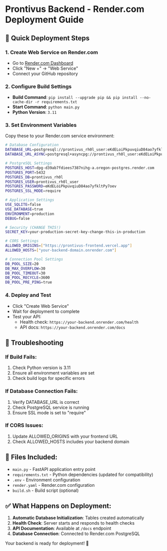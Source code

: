 # Prontivus Backend - Render.com Deployment Guide

## 🚀 Quick Deployment Steps

### 1. Create Web Service on Render.com
- Go to [Render.com Dashboard](https://dashboard.render.com)
- Click "New +" → "Web Service"
- Connect your GitHub repository

### 2. Configure Build Settings
- **Build Command**: `pip install --upgrade pip && pip install --no-cache-dir -r requirements.txt`
- **Start Command**: `python main.py`
- **Python Version**: `3.11`

### 3. Set Environment Variables
Copy these to your Render.com service environment:

```bash
# Database Configuration
DATABASE_URL=postgresql://prontivus_rh0l_user:eKdELoiPkpuvqiuD84ao7yfkltPy7oev@dpg-d39ab7fdiees7387nihg-a.oregon-postgres.render.com/prontivus_rh0l
DATABASE_URL_ASYNC=postgresql+asyncpg://prontivus_rh0l_user:eKdELoiPkpuvqiuD84ao7yfkltPy7oev@dpg-d39ab7fdiees7387nihg-a.oregon-postgres.render.com/prontivus_rh0l

# PostgreSQL Settings
POSTGRES_HOST=dpg-d39ab7fdiees7387nihg-a.oregon-postgres.render.com
POSTGRES_PORT=5432
POSTGRES_DB=prontivus_rh0l
POSTGRES_USER=prontivus_rh0l_user
POSTGRES_PASSWORD=eKdELoiPkpuvqiuD84ao7yfkltPy7oev
POSTGRES_SSL_MODE=require

# Application Settings
USE_SQLITE=false
USE_DATABASE=true
ENVIRONMENT=production
DEBUG=false

# Security (CHANGE THIS!)
SECRET_KEY=your-production-secret-key-change-this-in-production

# CORS Settings
ALLOWED_ORIGINS=["https://prontivus-frontend.vercel.app"]
ALLOWED_HOSTS=["your-backend-domain.onrender.com"]

# Connection Pool Settings
DB_POOL_SIZE=20
DB_MAX_OVERFLOW=30
DB_POOL_TIMEOUT=30
DB_POOL_RECYCLE=3600
DB_POOL_PRE_PING=true
```

### 4. Deploy and Test
- Click "Create Web Service"
- Wait for deployment to complete
- Test your API:
  - Health check: `https://your-backend.onrender.com/health`
  - API docs: `https://your-backend.onrender.com/docs`

## 🔧 Troubleshooting

### If Build Fails:
1. Check Python version is 3.11
2. Ensure all environment variables are set
3. Check build logs for specific errors

### If Database Connection Fails:
1. Verify DATABASE_URL is correct
2. Check PostgreSQL service is running
3. Ensure SSL mode is set to "require"

### If CORS Issues:
1. Update ALLOWED_ORIGINS with your frontend URL
2. Check ALLOWED_HOSTS includes your backend domain

## 📁 Files Included:
- `main.py` - FastAPI application entry point
- `requirements.txt` - Python dependencies (updated for compatibility)
- `.env` - Environment configuration
- `render.yaml` - Render.com configuration
- `build.sh` - Build script (optional)

## ✅ What Happens on Deployment:
1. **Automatic Database Initialization**: Tables created automatically
2. **Health Check**: Server starts and responds to health checks
3. **API Documentation**: Available at `/docs` endpoint
4. **Database Connection**: Connected to Render.com PostgreSQL

Your backend is ready for deployment! 🎉
